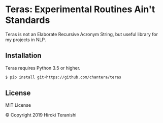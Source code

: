 # Teras: Experimental Routines Ain't Standards
Teras is not an Elaborate Recursive Acronym String, but useful library for my projects in NLP.

## Installation

Teras requires Python 3.5 or higher.

```sh
$ pip install git+https://github.com/chantera/teras
```

License
----
MIT License

&copy; Copyright 2019 Hiroki Teranishi

